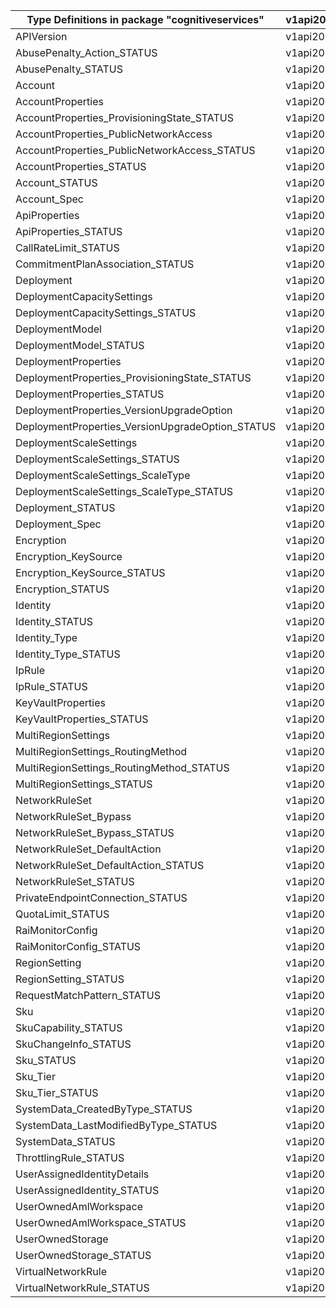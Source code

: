 | Type Definitions in package "cognitiveservices"  | v1api20241001 |
|--------------------------------------------------|---------------|
| APIVersion                                       | v1api20241001 |
| AbusePenalty_Action_STATUS                       | v1api20241001 |
| AbusePenalty_STATUS                              | v1api20241001 |
| Account                                          | v1api20241001 |
| AccountProperties                                | v1api20241001 |
| AccountProperties_ProvisioningState_STATUS       | v1api20241001 |
| AccountProperties_PublicNetworkAccess            | v1api20241001 |
| AccountProperties_PublicNetworkAccess_STATUS     | v1api20241001 |
| AccountProperties_STATUS                         | v1api20241001 |
| Account_STATUS                                   | v1api20241001 |
| Account_Spec                                     | v1api20241001 |
| ApiProperties                                    | v1api20241001 |
| ApiProperties_STATUS                             | v1api20241001 |
| CallRateLimit_STATUS                             | v1api20241001 |
| CommitmentPlanAssociation_STATUS                 | v1api20241001 |
| Deployment                                       | v1api20241001 |
| DeploymentCapacitySettings                       | v1api20241001 |
| DeploymentCapacitySettings_STATUS                | v1api20241001 |
| DeploymentModel                                  | v1api20241001 |
| DeploymentModel_STATUS                           | v1api20241001 |
| DeploymentProperties                             | v1api20241001 |
| DeploymentProperties_ProvisioningState_STATUS    | v1api20241001 |
| DeploymentProperties_STATUS                      | v1api20241001 |
| DeploymentProperties_VersionUpgradeOption        | v1api20241001 |
| DeploymentProperties_VersionUpgradeOption_STATUS | v1api20241001 |
| DeploymentScaleSettings                          | v1api20241001 |
| DeploymentScaleSettings_STATUS                   | v1api20241001 |
| DeploymentScaleSettings_ScaleType                | v1api20241001 |
| DeploymentScaleSettings_ScaleType_STATUS         | v1api20241001 |
| Deployment_STATUS                                | v1api20241001 |
| Deployment_Spec                                  | v1api20241001 |
| Encryption                                       | v1api20241001 |
| Encryption_KeySource                             | v1api20241001 |
| Encryption_KeySource_STATUS                      | v1api20241001 |
| Encryption_STATUS                                | v1api20241001 |
| Identity                                         | v1api20241001 |
| Identity_STATUS                                  | v1api20241001 |
| Identity_Type                                    | v1api20241001 |
| Identity_Type_STATUS                             | v1api20241001 |
| IpRule                                           | v1api20241001 |
| IpRule_STATUS                                    | v1api20241001 |
| KeyVaultProperties                               | v1api20241001 |
| KeyVaultProperties_STATUS                        | v1api20241001 |
| MultiRegionSettings                              | v1api20241001 |
| MultiRegionSettings_RoutingMethod                | v1api20241001 |
| MultiRegionSettings_RoutingMethod_STATUS         | v1api20241001 |
| MultiRegionSettings_STATUS                       | v1api20241001 |
| NetworkRuleSet                                   | v1api20241001 |
| NetworkRuleSet_Bypass                            | v1api20241001 |
| NetworkRuleSet_Bypass_STATUS                     | v1api20241001 |
| NetworkRuleSet_DefaultAction                     | v1api20241001 |
| NetworkRuleSet_DefaultAction_STATUS              | v1api20241001 |
| NetworkRuleSet_STATUS                            | v1api20241001 |
| PrivateEndpointConnection_STATUS                 | v1api20241001 |
| QuotaLimit_STATUS                                | v1api20241001 |
| RaiMonitorConfig                                 | v1api20241001 |
| RaiMonitorConfig_STATUS                          | v1api20241001 |
| RegionSetting                                    | v1api20241001 |
| RegionSetting_STATUS                             | v1api20241001 |
| RequestMatchPattern_STATUS                       | v1api20241001 |
| Sku                                              | v1api20241001 |
| SkuCapability_STATUS                             | v1api20241001 |
| SkuChangeInfo_STATUS                             | v1api20241001 |
| Sku_STATUS                                       | v1api20241001 |
| Sku_Tier                                         | v1api20241001 |
| Sku_Tier_STATUS                                  | v1api20241001 |
| SystemData_CreatedByType_STATUS                  | v1api20241001 |
| SystemData_LastModifiedByType_STATUS             | v1api20241001 |
| SystemData_STATUS                                | v1api20241001 |
| ThrottlingRule_STATUS                            | v1api20241001 |
| UserAssignedIdentityDetails                      | v1api20241001 |
| UserAssignedIdentity_STATUS                      | v1api20241001 |
| UserOwnedAmlWorkspace                            | v1api20241001 |
| UserOwnedAmlWorkspace_STATUS                     | v1api20241001 |
| UserOwnedStorage                                 | v1api20241001 |
| UserOwnedStorage_STATUS                          | v1api20241001 |
| VirtualNetworkRule                               | v1api20241001 |
| VirtualNetworkRule_STATUS                        | v1api20241001 |
